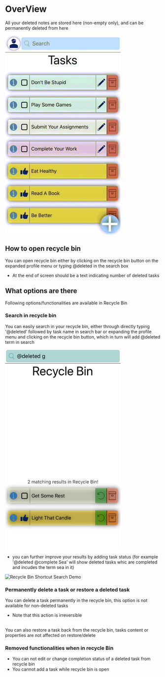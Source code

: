 # OverView
All your deleted notes are stored here (non-empty only), and can be permanently deleted from here

![Recycle Bin Demo](../../files/recyclebin/light-rbo.gif)

## How to open recycle bin
You can open recycle bin either by clicking on the recycle bin button on the expanded profile menu or typing @deleted in the search box
- At the end of screen should be a text indicating number of deleted tasks

## What options are there
Following options/functionalities are available in Recycle Bin

### Search in recycle bin
You can easily search in your recycle bin, either through directly typing '@deleted' followed by task name in search bar or expanding the profile menu and clicking on the recycle bin button, which in turn will add @deleted term in search

<img height=647 width=375 src="../../files/recyclebin/light-search.png">

- you can further improve your results by adding task status (for example '@deleted @complete Sea' will show deleted tasks whic are completed and incudes the term sea in it)

![Recycle Bin Shortcut Search Demo](../../filesrecyclebin/light-shortcut-search.gif)

### Permanently delete a task or restore a deleted task
You can delete a task permanently in the recycle bin, this option is not available for non-deleted tasks
- Note that this action is irreversible
<br>
You can also restore a task back from the recycle bin, tasks content or properties are not affected on restore/delete

### Removed functionalities when in recycle Bin
- You can not edit or change completion status of a deleted task from recycle bin
- You cannot add a task while recycle bin is open


